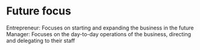 # Future focus

Entrepreneur: Focuses on starting and expanding the business in the future
Manager: Focuses on the day-to-day operations of the business, directing and delegating to their staff
